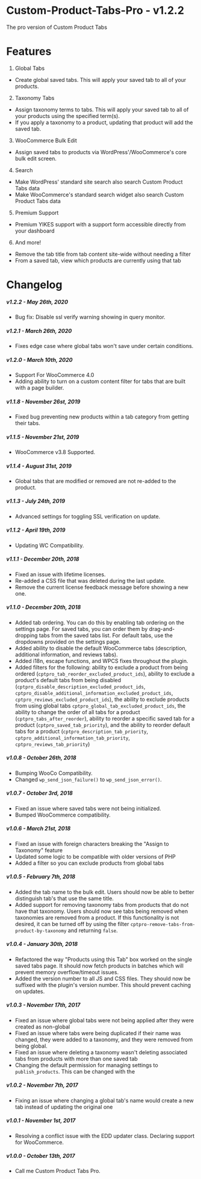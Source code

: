 # Custom-Product-Tabs-Pro - v1.2.2
The pro version of Custom Product Tabs

# Features

1. Global Tabs
- Create global saved tabs. This will apply your saved tab to all of your products.

2. Taxonomy Tabs
- Assign taxonomy terms to tabs. This will apply your saved tab to all of your products using the specified term(s).
- If you apply a taxonomy to a product, updating that product will add the saved tab.

3. WooCommerce Bulk Edit
- Assign saved tabs to products via WordPress'/WooCommerce's core bulk edit screen.

4. Search
- Make WordPress' standard site search also search Custom Product Tabs data
- Make WooCommerce's standard search widget also search Custom Product Tabs data

5. Premium Support
- Premium YIKES support with a support form accessible directly from your dashboard

6. And more!
- Remove the tab title from tab content site-wide without needing a filter
- From a saved tab, view which products are currently using that tab

# Changelog

##### v1.2.2 - May 26th, 2020
- Bug fix: Disable ssl verify warning showing in query monitor.

##### v1.2.1 - March 26th, 2020
- Fixes edge case where global tabs won't save under certain conditions.

##### v1.2.0 - March 10th, 2020
- Support For WooCommerce 4.0
- Adding ability to turn on a custom content filter for tabs that are built with a page builder.

##### v1.1.8 - November 26st, 2019
- Fixed bug preventing new products within a tab category from getting their tabs.

##### v1.1.5 - November 21st, 2019
- WooCommerce v3.8 Supported.

##### v1.1.4 - August 31st, 2019
- Global tabs that are modified or removed are not re-added to the product.

##### v1.1.3 - July 24th, 2019
- Advanced settings for toggling SSL verification on update.

##### v1.1.2 - April 19th, 2019
- Updating WC Compatibility.

##### v1.1.1 - December 20th, 2018
- Fixed an issue with lifetime licenses.
- Re-added a CSS file that was deleted during the last update.
- Remove the current license feedback message before showing a new one.

##### v1.1.0 - December 20th, 2018
- Added tab ordering. You can do this by enabling tab ordering on the settings page. For saved tabs, you can order them by drag-and-dropping tabs from the saved tabs list. For default tabs, use the dropdowns provided on the settings page.
- Added ability to disable the default WooCommerce tabs (description, additional information, and reviews tabs).
- Added i18n, escape functions, and WPCS fixes throughout the plugin.
- Added filters for the following: ability to exclude a product from being ordered (`cptpro_tab_reorder_excluded_product_ids`), ability to exclude a product's default tabs from being disabled (`cptpro_disable_description_excluded_product_ids`, `cptpro_disable_additional_information_excluded_product_ids`, `cptpro_reviews_excluded_product_ids`), the ability to exclude products from using global tabs `cptpro_global_tab_excluded_product_ids`, the ability to change the order of all tabs for a product (`cptpro_tabs_after_reorder`), ability to reorder a specific saved tab for a product (`cptpro_saved_tab_priority`), and the ability to reorder default tabs for a product (`cptpro_description_tab_priority`, `cptpro_additional_information_tab_priority`, `cptpro_reviews_tab_priority`) 

##### v1.0.8 - October 26th, 2018
- Bumping WooCo Compatibility.
- Changed `wp_send_json_failure()` to `wp_send_json_error()`.

##### v1.0.7 - October 3rd, 2018
- Fixed an issue where saved tabs were not being initialized.
- Bumped WooCommerce compatibility.

##### v1.0.6 - March 21st, 2018
- Fixed an issue with foreign characters breaking the "Assign to Taxonomy" feature
- Updated some logic to be compatible with older versions of PHP
- Added a filter so you can exclude products from global tabs  

##### v1.0.5 - February 7th, 2018
- Added the tab name to the bulk edit. Users should now be able to better distinguish tab's that use the same title.
- Added support for removing taxonomy tabs from products that do not have that taxonomy. Users should now see tabs being removed when taxonomies are removed from a product. If this functionality is not desired, it can be turned off by using the filter `cptpro-remove-tabs-from-product-by-taxonomy` and returning `false`.

##### v1.0.4 - January 30th, 2018
- Refactored the way "Products using this Tab" box worked on the single saved tabs page. It should now fetch products in batches which will prevent memory overflow/timeout issues.
- Added the version number to all JS and CSS files. They should now be suffixed with the plugin's version number. This should prevent caching on updates.

##### v1.0.3 - November 17th, 2017
- Fixed an issue where global tabs were not being applied after they were created as non-global
- Fixed an issue where tabs were being duplicated if their name was changed, they were added to a taxonomy, and they were removed from being global.
- Fixed an issue where deleting a taxonomy wasn't deleting associated tabs from products with more than one saved tab
- Changing the default permission for managing settings to `publish_products`. This can be changed with the 

##### v1.0.2 - November 7th, 2017

- Fixing an issue where changing a global tab's name would create a new tab instead of updating the original one

##### v1.0.1 - November 1st, 2017

- Resolving a conflict issue with the EDD updater class.
Declaring support for WooCommerce.

##### v1.0.0 - October 13th, 2017

- Call me Custom Product Tabs Pro.
